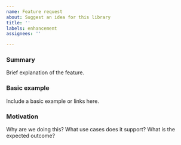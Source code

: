 ```yaml
---
name: Feature request
about: Suggest an idea for this library
title: ''
labels: enhancement
assignees: ''

---
```


### Summary
Brief explanation of the feature.

### Basic example
Include a basic example or links here.

### Motivation
Why are we doing this? What use cases does it support? What is the expected outcome?
